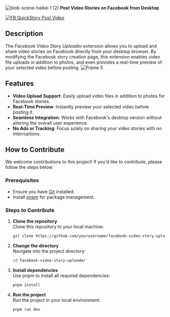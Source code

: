 
![blob-scene-haikei 1 (2)](https://github.com/user-attachments/assets/c6f67704-21bd-4784-98cc-1360a59dbd5d)
**Post Video Stories on Facebook from Desktop**

[![FB QuickStory Post Video](https://github.com/user-attachments/assets/b47c079d-413e-4a86-972e-1e05f35c5d40)](https://chromewebstore.google.com/detail/fb-quickstory-post-video/dgepepjfdcnpeakmlodopdcomhldeelf)


## Description

The *Facebook Video Story Uploader* extension allows you to upload and share video stories on Facebook directly from your desktop browser. By modifying the Facebook story creation page, this extension enables video file uploads in addition to photos, and even provides a real-time preview of your selected video before posting.
![Frame 5](https://github.com/user-attachments/assets/5fdcd3f9-69f1-4a09-af48-e9002ba985e7)

## Features

- **Video Upload Support**: Easily upload video files in addition to photos for Facebook stories.
- **Real-Time Preview**: Instantly preview your selected video before posting it.
- **Seamless Integration**: Works with Facebook's desktop version without altering the overall user experience.
- **No Ads or Tracking**: Focus solely on sharing your video stories with no interruptions.

## How to Contribute

We welcome contributions to this project! If you'd like to contribute, please follow the steps below:

### Prerequisites

- Ensure you have [Git](https://git-scm.com/) installed.
- Install [pnpm](https://pnpm.io/) for package management.

### Steps to Contribute

1. **Clone the repository**  
   Clone this repository to your local machine:
   ```bash
   git clone https://github.com/yourusername/facebook-video-story-uploader.git
   ```
2. **Change the directory**  
   Navigate into the project directory:
   ```bash
   cd facebook-video-story-uploader
   ```
3. **Install dependencies**  
   Use pnpm to install all required dependencies:
   ```bash
   pnpm install
   ```
4. **Run the project**  
   Run the project in your local environment:
   ```bash
   pnpm run dev
   ```
